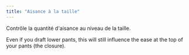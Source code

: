 ```yaml
---
title: "Aisance à la taille"
---
```


Contrôle la quantité d'aisance au niveau de la taille.

Even if you draft lower pants, this will still influence the ease at the top of your pants (the closure).




